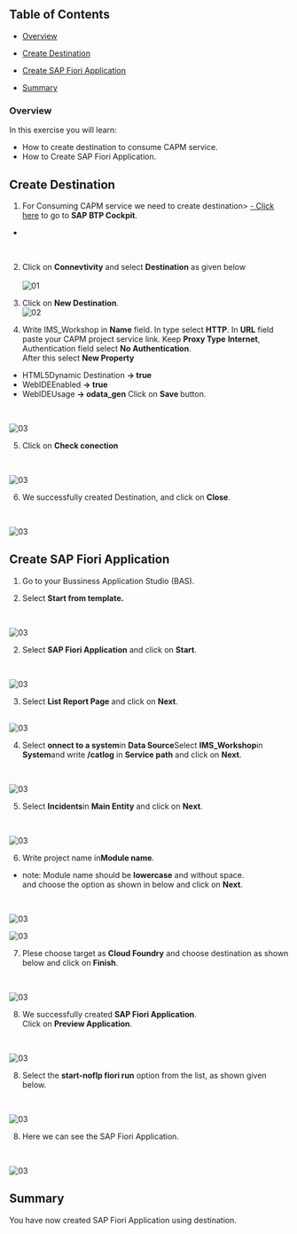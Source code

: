## Table of Contents
 - [Overview](#overview)
 - [Create Destination](#destination)
 - [Create SAP Fiori Application](#FioriApp)


 - [Summary](#summary)

### Overview <a name="overview"></a>

In this exercise you will learn:

- How to create destination to consume CAPM service.
- How to Create SAP Fiori Application.


## Create Destination <a name="destination"></a>

1. For Consuming CAPM service we need to create destination> [- Click here](https://emea.cockpit.btp.cloud.sap/cockpit/#/globalaccount/af288739-c527-4b65-b66d-0ed5e4010878/subaccount/d8241bf3-e68c-436e-a074-ced1e90d59ed/subaccountoverview) to go to <b>SAP BTP Cockpit</b>. <br>
-   
<br>

2. Click on <b>Connevtivity</b> and select <b>Destination</b> as given below<br><br>
    ![01](./images//01.png)

3. Click on <b>New Destination</b>.<br>
    ![02](./images//02.png)

4. Write IMS_Workshop in <b>Name</b> field. In type select <b>HTTP</b>. In <b>URL</b> field paste your CAPM project service link. Keep <b>Proxy Type</b> <b>Internet</b>, Authentication field select <b>No Authentication</b>.<br>
After this select <b>New Property</b>
- HTML5Dynamic Destination <b>-> true</b>
- WebIDEEnabled <b>-> true</b>
- WebIDEUsage <b>-> odata_gen</b>
Click on <b>Save </b>button.
<br>

![03](./images//03.png)


5. Click on <b>Check conection</b>
<br>

![03](./images//06.png)

6. We successfully created Destination, and click on <b>Close</b>.
<br>

![03](./images//07.png)

## Create SAP Fiori Application <a name="FioriApp"></a>

1. Go to your Bussiness Application Studio (BAS).

2. Select <b>Start from template.</b>
<br>

![03](./images//08.png)

2. Select <b>SAP Fiori Application</b> and click on <b>Start</b>.
<br>

![03](./images//04.png)

3. Select <b>List Report Page</b> and click on <b>Next</b>.
<br><br>

![03](./images//05.png)

4. Select <b>onnect to a system</b>in <b>Data Source</b>Select <b>IMS_Workshop</b>in <b>System</b>and write <b>/catlog</b> in <b>Service path</b> and click on <b>Next</b>.
<br>

![03](./images//09.png)

5. Select <b>Incidents</b>in <b>Main Entity</b> and click on <b>Next</b>.
<br>

![03](./images//10.png)

6. Write  project name in<b>Module name</b>.<br>
- note: Module name should be <b>lowercase</b> and without space.<br>
and choose the option as shown in below and click on <b>Next</b>.
<br>

![03](./images//11.png)
<br>

![03](./images//12.png)

7. Plese choose target as <b>Cloud Foundry</b> and choose destination as shown below and click on <b>Finish</b>.
<br>

![03](./images//13.png)

8. We successfully created <b>SAP Fiori Application</b>.<br>
Click on <b>Preview Application</b>.
<br>

![03](./images//15.png)

8. Select the <b>start-noflp fiori run</b> option from the list, as shown given below.
<br>

![03](./images//16.png)

8. Here we can see the  SAP Fiori Application. 
<br>

![03](./images//17.png)

## Summary <a name="summary"></a>

You have now created SAP Fiori Application using destination.